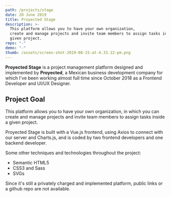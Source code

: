 ```yaml
---
path: /projects/stage
date: 20 June 2019
title: Proyected Stage
description: >-
  This platform allows you to have your own organization,
  create and manage projects and invite team members to assign tasks inside a
  given project.
repo: "-"
demo: "-"
thumb: /assets/screen-shot-2019-08-15-at-4.33.12-pm.png
---
```


**Proyected Stage** is a project management platform designed and implemented by **Proyected**, a Mexican business development company for which I've been working almost full time since October 2018 as a Frontend Developer and UI/UX Designer.

## Project Goal

This platform allows you to have your own organization, in which you can create and manage projects and invite team members to assign tasks inside a given project.

Proyected Stage is built with a Vue.js frontend, using Axios to connect with our server and Charts.js, and is coded by two frontend developers and one backend developer.

Some other techniques and technologies throughout the project:

- Semantic HTML5
- CSS3 and Sass
- SVGs

Since it's still a privately charged and implemented platform, public links or a github repo are not available.
